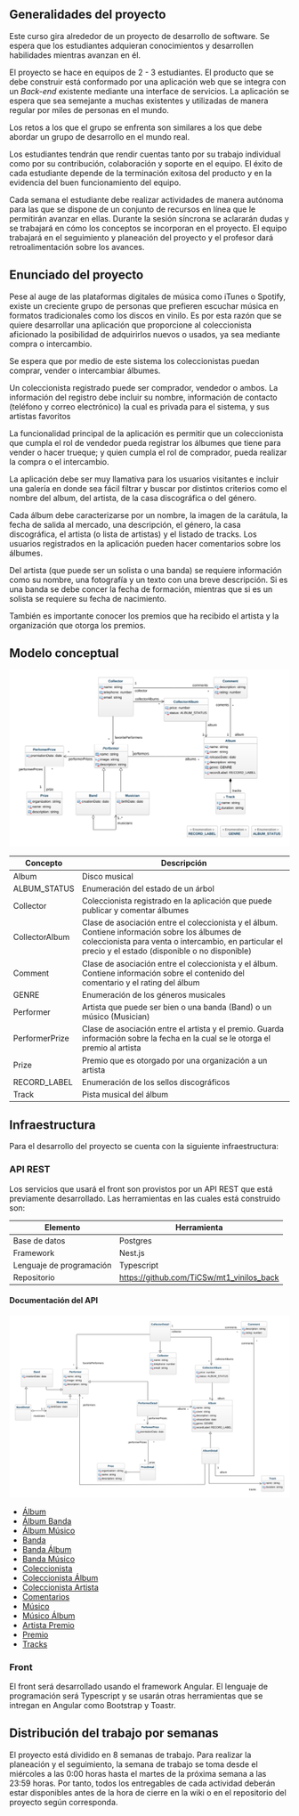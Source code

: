 ## Generalidades del proyecto

Este curso gira alrededor de un proyecto de desarrollo de software. Se espera que los estudiantes adquieran conocimientos y desarrollen habilidades mientras avanzan en él.

El proyecto se hace en equipos de 2 - 3 estudiantes. El producto que se debe construir está conformado por una aplicación web que se integra con un _Back-end_ existente mediante una interface de servicios. La aplicación se espera que sea semejante a muchas existentes y utilizadas de manera regular por miles de personas en el mundo.

Los retos a los que el grupo se enfrenta son similares a los que debe abordar un grupo de desarrollo en el mundo real.

Los estudiantes tendrán que rendir cuentas tanto por su trabajo individual como por su contribución, colaboración y soporte en el equipo. El éxito de cada estudiante depende de la terminación exitosa del producto y en la evidencia del buen funcionamiento del equipo.

Cada semana el estudiante debe realizar actividades de manera autónoma para las que se dispone de un conjunto de recursos en línea que le permitirán avanzar en ellas. Durante la sesión síncrona se aclararán dudas y se trabajará en cómo los conceptos se incorporan en el proyecto. El equipo trabajará en el seguimiento y planeación del proyecto y el profesor dará retroalimentación sobre los avances.

## Enunciado del proyecto

Pese al auge de las plataformas digitales de música como iTunes o Spotify, existe un creciente grupo de personas que prefieren escuchar música en formatos tradicionales como los discos en vinilo. Es por esta razón que se quiere desarrollar una aplicación que proporcione al coleccionista aficionado la posibilidad de adquirirlos nuevos o usados, ya sea mediante compra o intercambio.

Se espera que por medio de este sistema los coleccionistas puedan comprar, vender o intercambiar álbumes.

Un coleccionista registrado puede ser comprador, vendedor o ambos. La información del registro debe incluir su nombre, información de contacto (teléfono y correo electrónico) la cual es privada para el sistema, y sus artistas favoritos

La funcionalidad principal de la aplicación es permitir que un coleccionista que cumpla el rol de vendedor pueda registrar los álbumes que tiene para vender o hacer trueque; y quien cumpla el rol de comprador, pueda realizar la compra o el intercambio.

La aplicación debe ser muy llamativa para los usuarios visitantes e incluir una galería en donde sea fácil filtrar y buscar por distintos criterios como el nombre del album, del artista, de la casa discográfica o del género.

Cada álbum debe caracterizarse por un nombre, la imagen de la carátula, la fecha de salida al mercado, una descripción, el género, la casa discográfica, el artista (o lista de artistas) y el listado de tracks. Los usuarios registrados en la aplicación pueden hacer comentarios sobre los álbumes.

Del artista (que puede ser un solista o una banda) se requiere información como su nombre, una fotografía y un texto con una breve descripción. Si es una banda se debe concer la fecha de formación, mientras que si es un solista se requiere su fecha de nacimiento.

También es importante conocer los premios que ha recibido el artista y la organización que otorga los premios.

## Modelo conceptual

![](./assets/images/ConceptualModel.png)

| Concepto       | Descripción                                                                                                                                                                                               |
| -------------- | --------------------------------------------------------------------------------------------------------------------------------------------------------------------------------------------------------- |
| Album          | Disco musical                                                                                                                                                                                             |
| ALBUM_STATUS   | Enumeración del estado de un árbol                                                                                                                                                                        |
| Collector      | Coleccionista registrado en la aplicación que puede publicar y comentar álbumes                                                                                                                           |
| CollectorAlbum | Clase de asociación entre el coleccionista y el álbum. Contiene información sobre los álbumes de coleccionista para venta o intercambio, en particular el precio y el estado (disponible o no disponible) |
| Comment        | Clase de asociación entre el coleccionista y el álbum. Contiene información sobre el contenido del comentario y el rating del álbum                                                                       |
| GENRE          | Enumeración de los géneros musicales                                                                                                                                                                      |
| Performer      | Artista que puede ser bien o una banda (Band) o un músico (Musician)                                                                                                                                      |
| PerformerPrize | Clase de asociación entre el artista y el premio. Guarda información sobre la fecha en la cual se le otorga el premio al artista                                                                          |
| Prize          | Premio que es otorgado por una organización a un artista                                                                                                                                                  |
| RECORD_LABEL   | Enumeración de los sellos discográficos                                                                                                                                                                   |
| Track          | Pista musical del álbum                                                                                                                                                                                   |

## Infraestructura

Para el desarrollo del proyecto se cuenta con la siguiente infraestructura:

### API REST

Los servicios que usará el front son provistos por un API REST que está previamente desarrollado. Las herramientas en las cuales está construido son:

| Elemento                 | Herramienta                               |
| ------------------------ | ----------------------------------------- |
| Base de datos            | Postgres                                  |
| Framework                | Nest.js                                   |
| Lenguaje de programación | Typescript                                |
| Repositorio              | https://github.com/TiCSw/mt1_vinilos_back |

#### Documentación del API

![](./assets/images/DTOModel.png)

- [Álbum](https://documenter.getpostman.com/view/8840688/TWDUqdPw)
- [Álbum Banda](https://documenter.getpostman.com/view/8840688/TWDUqdvr)
- [Álbum Músico](https://documenter.getpostman.com/view/8840688/TWDUqdvs)
- [Banda](https://documenter.getpostman.com/view/8840688/TWDUqdvu)
- [Banda Álbum](https://documenter.getpostman.com/view/8840688/TWDUqdvw)
- [Banda Músico](https://documenter.getpostman.com/view/8840688/TWDUqdvx)
- [Coleccionista](https://documenter.getpostman.com/view/8840688/TWDUqe1E)
- [Coleccionista Álbum](https://documenter.getpostman.com/view/8840688/TWDUqe1G)
- [Coleccionista Artista](https://documenter.getpostman.com/view/8840688/TWDUqe1J)
- [Comentarios](https://documenter.getpostman.com/view/8840688/TWDUqe1K)
- [Músico](https://documenter.getpostman.com/view/8840688/TWDUqe1N)
- [Músico Álbum](https://documenter.getpostman.com/view/8840688/TWDUqe5d)
- [Artista Premio](https://documenter.getpostman.com/view/8840688/TWDUqe5f)
- [Premio](https://documenter.getpostman.com/view/8840688/TWDUqe5g)
- [Tracks](https://documenter.getpostman.com/view/8840688/TWDUqe5iN)

### Front

El front será desarrollado usando el framework Angular. El lenguaje de programación será Typescript y se usarán otras herramientas que se intregan en Angular como Bootstrap y Toastr.

## Distribución del trabajo por semanas

El proyecto está dividido en 8 semanas de trabajo. Para realizar la planeación y el seguimiento, la semana de trabajo se toma desde el miércoles a las 0:00 horas hasta el martes de la próxima semana a las 23:59 horas. Por tanto, todos los entregables de cada actividad deberán estar disponibles antes de la hora de cierre en la wiki o en el repositorio del proyecto según corresponda.
